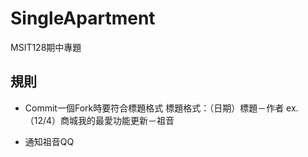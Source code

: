 # SingleApartment
MSIT128期中專題

## 規則
* Commit一個Fork時要符合標題格式
標題格式：（日期）標題－作者
ex. （12/4）商城我的最愛功能更新－祖音

* 通知祖音QQ
